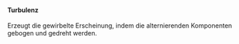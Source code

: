 
#### Turbulenz
Erzeugt die gewirbelte Erscheinung, indem die alternierenden Komponenten gebogen und gedreht werden.